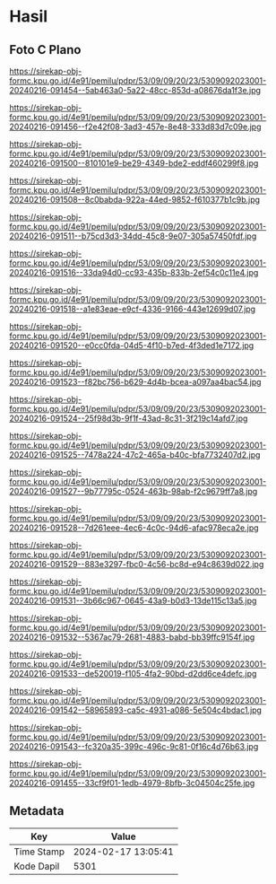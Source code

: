 # Hasil

## Foto C Plano

https://sirekap-obj-formc.kpu.go.id/4e91/pemilu/pdpr/53/09/09/20/23/5309092023001-20240216-091454--5ab463a0-5a22-48cc-853d-a08676da1f3e.jpg

https://sirekap-obj-formc.kpu.go.id/4e91/pemilu/pdpr/53/09/09/20/23/5309092023001-20240216-091456--f2e42f08-3ad3-457e-8e48-333d83d7c09e.jpg

https://sirekap-obj-formc.kpu.go.id/4e91/pemilu/pdpr/53/09/09/20/23/5309092023001-20240216-091500--810101e9-be29-4349-bde2-eddf460299f8.jpg

https://sirekap-obj-formc.kpu.go.id/4e91/pemilu/pdpr/53/09/09/20/23/5309092023001-20240216-091508--8c0babda-922a-44ed-9852-f610377b1c9b.jpg

https://sirekap-obj-formc.kpu.go.id/4e91/pemilu/pdpr/53/09/09/20/23/5309092023001-20240216-091511--b75cd3d3-34dd-45c8-9e07-305a57450fdf.jpg

https://sirekap-obj-formc.kpu.go.id/4e91/pemilu/pdpr/53/09/09/20/23/5309092023001-20240216-091516--33da94d0-cc93-435b-833b-2ef54c0c11e4.jpg

https://sirekap-obj-formc.kpu.go.id/4e91/pemilu/pdpr/53/09/09/20/23/5309092023001-20240216-091518--a1e83eae-e9cf-4336-9166-443e12699d07.jpg

https://sirekap-obj-formc.kpu.go.id/4e91/pemilu/pdpr/53/09/09/20/23/5309092023001-20240216-091520--e0cc0fda-04d5-4f10-b7ed-4f3ded1e7172.jpg

https://sirekap-obj-formc.kpu.go.id/4e91/pemilu/pdpr/53/09/09/20/23/5309092023001-20240216-091523--f82bc756-b629-4d4b-bcea-a097aa4bac54.jpg

https://sirekap-obj-formc.kpu.go.id/4e91/pemilu/pdpr/53/09/09/20/23/5309092023001-20240216-091524--25f98d3b-9f1f-43ad-8c31-3f219c14afd7.jpg

https://sirekap-obj-formc.kpu.go.id/4e91/pemilu/pdpr/53/09/09/20/23/5309092023001-20240216-091525--7478a224-47c2-465a-b40c-bfa7732407d2.jpg

https://sirekap-obj-formc.kpu.go.id/4e91/pemilu/pdpr/53/09/09/20/23/5309092023001-20240216-091527--9b77795c-0524-463b-98ab-f2c9679ff7a8.jpg

https://sirekap-obj-formc.kpu.go.id/4e91/pemilu/pdpr/53/09/09/20/23/5309092023001-20240216-091528--7d261eee-4ec6-4c0c-94d6-afac978eca2e.jpg

https://sirekap-obj-formc.kpu.go.id/4e91/pemilu/pdpr/53/09/09/20/23/5309092023001-20240216-091529--883e3297-fbc0-4c56-bc8d-e94c8639d022.jpg

https://sirekap-obj-formc.kpu.go.id/4e91/pemilu/pdpr/53/09/09/20/23/5309092023001-20240216-091531--3b66c967-0645-43a9-b0d3-13de115c13a5.jpg

https://sirekap-obj-formc.kpu.go.id/4e91/pemilu/pdpr/53/09/09/20/23/5309092023001-20240216-091532--5367ac79-2681-4883-babd-bb39ffc9154f.jpg

https://sirekap-obj-formc.kpu.go.id/4e91/pemilu/pdpr/53/09/09/20/23/5309092023001-20240216-091533--de520019-f105-4fa2-90bd-d2dd6ce4defc.jpg

https://sirekap-obj-formc.kpu.go.id/4e91/pemilu/pdpr/53/09/09/20/23/5309092023001-20240216-091542--58965893-ca5c-4931-a086-5e504c4bdac1.jpg

https://sirekap-obj-formc.kpu.go.id/4e91/pemilu/pdpr/53/09/09/20/23/5309092023001-20240216-091543--fc320a35-399c-496c-9c81-0f16c4d76b63.jpg

https://sirekap-obj-formc.kpu.go.id/4e91/pemilu/pdpr/53/09/09/20/23/5309092023001-20240216-091455--33cf9f01-1edb-4979-8bfb-3c04504c25fe.jpg


## Metadata

| Key        | Value               |
| ---------- | ------------------- |
| Time Stamp | 2024-02-17 13:05:41 |
| Kode Dapil | 5301                |



